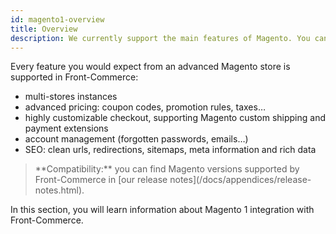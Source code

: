 ```yaml
---
id: magento1-overview
title: Overview
description: We currently support the main features of Magento. You can consider that if it works in Magento 1, it will work with Front-Commerce!
---
```


Every feature you would expect from an advanced Magento store is supported in Front-Commerce:

- multi-stores instances
- advanced pricing: coupon codes, promotion rules, taxes…
- highly customizable checkout, supporting Magento custom shipping and payment extensions
- account management (forgotten passwords, emails…)
- SEO: clean urls, redirections, sitemaps, meta information and rich data

<blockquote class="info">
  **Compatibility:** you can find Magento versions supported by Front-Commerce in [our release notes](/docs/appendices/release-notes.html).
</blockquote>

In this section, you will learn information about Magento 1 integration with Front-Commerce.
